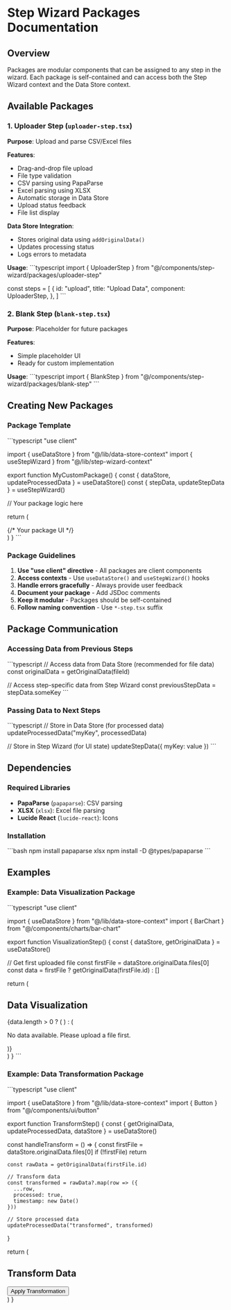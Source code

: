 # Step Wizard Packages Documentation

## Overview

Packages are modular components that can be assigned to any step in the wizard. Each package is self-contained and can access both the Step Wizard context and the Data Store context.

## Available Packages

### 1. Uploader Step (`uploader-step.tsx`)

**Purpose**: Upload and parse CSV/Excel files

**Features**:
- Drag-and-drop file upload
- File type validation
- CSV parsing using PapaParse
- Excel parsing using XLSX
- Automatic storage in Data Store
- Upload status feedback
- File list display

**Data Store Integration**:
- Stores original data using `addOriginalData()`
- Updates processing status
- Logs errors to metadata

**Usage**:
\`\`\`typescript
import { UploaderStep } from "@/components/step-wizard/packages/uploader-step"

const steps = [
  {
    id: "upload",
    title: "Upload Data",
    component: UploaderStep,
  },
]
\`\`\`

### 2. Blank Step (`blank-step.tsx`)

**Purpose**: Placeholder for future packages

**Features**:
- Simple placeholder UI
- Ready for custom implementation

**Usage**:
\`\`\`typescript
import { BlankStep } from "@/components/step-wizard/packages/blank-step"
\`\`\`

## Creating New Packages

### Package Template

\`\`\`typescript
"use client"

import { useDataStore } from "@/lib/data-store-context"
import { useStepWizard } from "@/lib/step-wizard-context"

export function MyCustomPackage() {
  const { dataStore, updateProcessedData } = useDataStore()
  const { stepData, updateStepData } = useStepWizard()
  
  // Your package logic here
  
  return (
    <div>
      {/* Your package UI */}
    </div>
  )
}
\`\`\`

### Package Guidelines

1. **Use "use client" directive** - All packages are client components
2. **Access contexts** - Use `useDataStore()` and `useStepWizard()` hooks
3. **Handle errors gracefully** - Always provide user feedback
4. **Document your package** - Add JSDoc comments
5. **Keep it modular** - Packages should be self-contained
6. **Follow naming convention** - Use `*-step.tsx` suffix

## Package Communication

### Accessing Data from Previous Steps

\`\`\`typescript
// Access data from Data Store (recommended for file data)
const originalData = getOriginalData(fileId)

// Access step-specific data from Step Wizard
const previousStepData = stepData.someKey
\`\`\`

### Passing Data to Next Steps

\`\`\`typescript
// Store in Data Store (for processed data)
updateProcessedData("myKey", processedData)

// Store in Step Wizard (for UI state)
updateStepData({ myKey: value })
\`\`\`

## Dependencies

### Required Libraries

- **PapaParse** (`papaparse`): CSV parsing
- **XLSX** (`xlsx`): Excel file parsing
- **Lucide React** (`lucide-react`): Icons

### Installation

\`\`\`bash
npm install papaparse xlsx
npm install -D @types/papaparse
\`\`\`

## Examples

### Example: Data Visualization Package

\`\`\`typescript
"use client"

import { useDataStore } from "@/lib/data-store-context"
import { BarChart } from "@/components/charts/bar-chart"

export function VisualizationStep() {
  const { dataStore, getOriginalData } = useDataStore()
  
  // Get first uploaded file
  const firstFile = dataStore.originalData.files[0]
  const data = firstFile ? getOriginalData(firstFile.id) : []
  
  return (
    <div>
      <h2>Data Visualization</h2>
      {data.length > 0 ? (
        <BarChart data={data} />
      ) : (
        <p>No data available. Please upload a file first.</p>
      )}
    </div>
  )
}
\`\`\`

### Example: Data Transformation Package

\`\`\`typescript
"use client"

import { useDataStore } from "@/lib/data-store-context"
import { Button } from "@/components/ui/button"

export function TransformStep() {
  const { getOriginalData, updateProcessedData, dataStore } = useDataStore()
  
  const handleTransform = () => {
    const firstFile = dataStore.originalData.files[0]
    if (!firstFile) return
    
    const rawData = getOriginalData(firstFile.id)
    
    // Transform data
    const transformed = rawData?.map(row => ({
      ...row,
      processed: true,
      timestamp: new Date()
    }))
    
    // Store processed data
    updateProcessedData("transformed", transformed)
  }
  
  return (
    <div>
      <h2>Transform Data</h2>
      <Button onClick={handleTransform}>Apply Transformation</Button>
    </div>
  )
}
